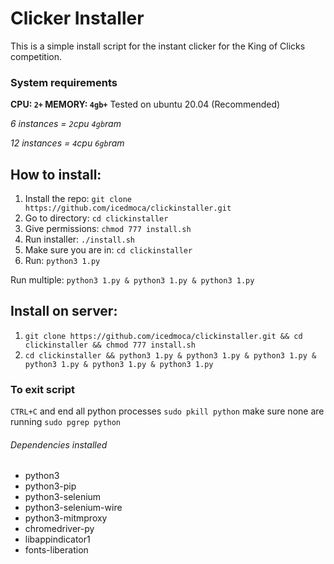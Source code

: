 # Clicker Installer

This is a simple install script for the instant clicker for the King of Clicks competition.

### System requirements
__CPU: `2+` MEMORY: `4gb+`__ 
Tested on ubuntu 20.04 (Recommended)

_6 instances = `2`cpu `4gb`ram_

_12 instances = `4`cpu `6gb`ram_



## How to install:

1. Install the repo: `git clone https://github.com/icedmoca/clickinstaller.git`
2. Go to directory: `cd clickinstaller`
3. Give permissions: `chmod 777 install.sh`
4. Run installer: `./install.sh`
5. Make sure you are in: `cd clickinstaller`
6. Run: `python3 1.py`

Run multiple: `python3 1.py & python3 1.py & python3 1.py`

## Install on server:
1. `git clone https://github.com/icedmoca/clickinstaller.git && cd clickinstaller && chmod 777 install.sh`
2. `cd clickinstaller && python3 1.py & python3 1.py & python3 1.py & python3 1.py & python3 1.py & python3 1.py`

### To exit script
`CTRL+C` and end all python processes `sudo pkill python` make sure none are running `sudo pgrep python`

###### Dependencies installed
 * python3
 * python3-pip
 * python3-selenium
 * python3-selenium-wire
 * python3-mitmproxy
 * chromedriver-py
 * libappindicator1 
 * fonts-liberation